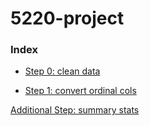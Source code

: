 # 5220-project

### Index

+ [Step 0: clean data](data_clean/data_clean.R)

+ [Step 1: convert ordinal cols](data_clean/convert_agree_disagree.R)




[Additional Step: summary stats](summary_stats/summary_stats.Rmd)
